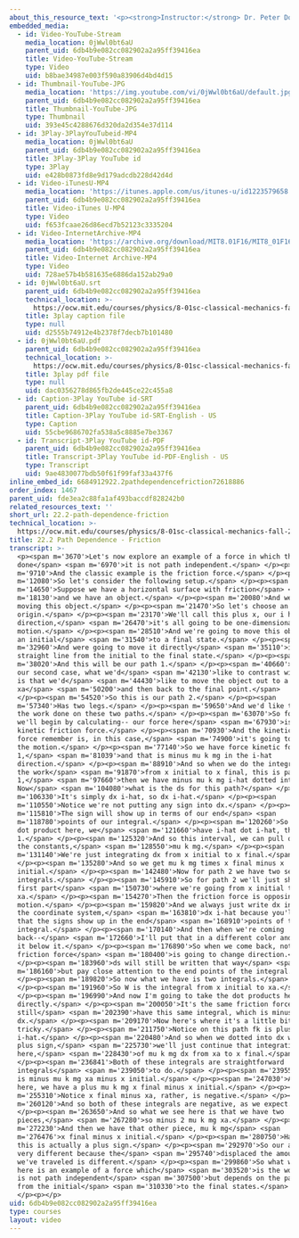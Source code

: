 ```yaml
---
about_this_resource_text: '<p><strong>Instructor:</strong> Dr. Peter Dourmashkin</p>'
embedded_media:
  - id: Video-YouTube-Stream
    media_location: 0jWwl0bt6aU
    parent_uid: 6db4b9e082cc082902a2a95ff39416ea
    title: Video-YouTube-Stream
    type: Video
    uid: b8bae34987e003f590a83906d4bd4d15
  - id: Thumbnail-YouTube-JPG
    media_location: 'https://img.youtube.com/vi/0jWwl0bt6aU/default.jpg'
    parent_uid: 6db4b9e082cc082902a2a95ff39416ea
    title: Thumbnail-YouTube-JPG
    type: Thumbnail
    uid: 393e45c4288676d320da2d354e37d114
  - id: 3Play-3PlayYouTubeid-MP4
    media_location: 0jWwl0bt6aU
    parent_uid: 6db4b9e082cc082902a2a95ff39416ea
    title: 3Play-3Play YouTube id
    type: 3Play
    uid: e428b0873fd8e9d179adcdb228d42d4d
  - id: Video-iTunesU-MP4
    media_location: 'https://itunes.apple.com/us/itunes-u/id1223579658'
    parent_uid: 6db4b9e082cc082902a2a95ff39416ea
    title: Video-iTunes U-MP4
    type: Video
    uid: f653fcaae26d86ecd7b52123c3335204
  - id: Video-InternetArchive-MP4
    media_location: 'https://archive.org/download/MIT8.01F16/MIT8_01F16_L22v02_360p.mp4'
    parent_uid: 6db4b9e082cc082902a2a95ff39416ea
    title: Video-Internet Archive-MP4
    type: Video
    uid: 728ae57b4b581635e6886da152ab29a0
  - id: 0jWwl0bt6aU.srt
    parent_uid: 6db4b9e082cc082902a2a95ff39416ea
    technical_location: >-
      https://ocw.mit.edu/courses/physics/8-01sc-classical-mechanics-fall-2016/week-7-kinetic-energy-and-work/22.2-path-dependence-friction/22.2-path-dependence-friction/0jWwl0bt6aU.srt
    title: 3play caption file
    type: null
    uid: d2555b74912e4b2378f7decb7b101480
  - id: 0jWwl0bt6aU.pdf
    parent_uid: 6db4b9e082cc082902a2a95ff39416ea
    technical_location: >-
      https://ocw.mit.edu/courses/physics/8-01sc-classical-mechanics-fall-2016/week-7-kinetic-energy-and-work/22.2-path-dependence-friction/22.2-path-dependence-friction/0jWwl0bt6aU.pdf
    title: 3play pdf file
    type: null
    uid: dac0356278d865fb2de445ce22c455a8
  - id: Caption-3Play YouTube id-SRT
    parent_uid: 6db4b9e082cc082902a2a95ff39416ea
    title: Caption-3Play YouTube id-SRT-English - US
    type: Caption
    uid: 55cbe9686702fa538a5c8885e7be3367
  - id: Transcript-3Play YouTube id-PDF
    parent_uid: 6db4b9e082cc082902a2a95ff39416ea
    title: Transcript-3Play YouTube id-PDF-English - US
    type: Transcript
    uid: 9ae4830077bdb50f61f99faf33a437f6
inline_embed_id: 6684912922.2pathdependencefriction72618886
order_index: 1467
parent_uid: fde3ea2c88fa1af493baccdf828242b0
related_resources_text: ''
short_url: 22.2-path-dependence-friction
technical_location: >-
  https://ocw.mit.edu/courses/physics/8-01sc-classical-mechanics-fall-2016/week-7-kinetic-energy-and-work/22.2-path-dependence-friction/22.2-path-dependence-friction
title: 22.2 Path Dependence - Friction
transcript: >-
  <p><span m='3670'>Let's now explore an example of a force in which the work
  done</span> <span m='6970'>it is not path independent.</span> </p><p><span
  m='9710'>And the classic example is the friction force.</span> </p><p><span
  m='12080'>So let's consider the following setup.</span> </p><p><span
  m='14650'>Suppose we have a horizontal surface with friction</span> <span
  m='18130'>and we have an object.</span> </p><p><span m='20080'>And we're
  moving this object.</span> </p><p><span m='21470'>So let's choose an
  origin.</span> </p><p><span m='23170'>We'll call this plus x, our i hat
  direction,</span> <span m='26470'>it's all going to be one-dimensional
  motion.</span> </p><p><span m='28510'>And we're going to move this object from
  an initial</span> <span m='31540'>to a final state.</span> </p><p><span
  m='32960'>And were going to move it directly</span> <span m='35110'>in a
  straight line from the initial to the final state.</span> </p><p><span
  m='38020'>And this will be our path 1.</span> </p><p><span m='40660'>And in
  our second case, what we'd</span> <span m='42130'>like to contrast with that,
  is that we'd</span> <span m='44430'>like to move the object out to a point
  xa</span> <span m='50200'>and then back to the final point.</span>
  </p><p><span m='54520'>So this is our path 2.</span> </p><p><span
  m='57340'>Has two legs.</span> </p><p><span m='59650'>And we'd like to compare
  the work done on these two paths.</span> </p><p><span m='63070'>So for path 1
  we'll begin by calculating-- our force here</span> <span m='67930'>is the
  kinetic friction force.</span> </p><p><span m='70930'>And the kinetic friction
  force remember is, in this case,</span> <span m='74900'>it's going to oppose
  the motion.</span> </p><p><span m='77140'>So we have force kinetic for path
  1,</span> <span m='81039'>and that is minus mu k mg in the i-hat
  direction.</span> </p><p><span m='88910'>And so when we do the integral for
  the work</span> <span m='91870'>from x initial to x final, this is path
  1,</span> <span m='97660'>then we have minus mu k mg i-hat dotted into--
  Now</span> <span m='104080'>what is the ds for this path?</span> </p><p><span
  m='106330'>It's simply dx i-hat, so dx i-hat.</span> </p><p><span
  m='110550'>Notice we're not putting any sign into dx.</span> </p><p><span
  m='115810'>The sign will show up in terms of our end</span> <span
  m='118780'>points of our integral.</span> </p><p><span m='120260'>So we do the
  dot product here, we</span> <span m='121660'>have i-hat dot i-hat, that's
  1.</span> </p><p><span m='125320'>And so this interval, we can pull out all
  the constants,</span> <span m='128550'>mu k mg.</span> </p><p><span
  m='131140'>We're just integrating dx from x initial to x final.</span>
  </p><p><span m='135280'>And so we get mu k mg times x final minus x
  initial.</span> </p><p><span m='142480'>Now for path 2 we have two separate
  integrals.</span> </p><p><span m='145910'>So for path 2 we'll just show the
  first part</span> <span m='150730'>where we're going from x initial to
  xa.</span> </p><p><span m='154270'>Then the friction force is opposing the
  motion.</span> </p><p><span m='159820'>And we always just write dx in terms of
  the coordinate system,</span> <span m='163810'>dx i-hat because you'll see
  that the signs show up in the end</span> <span m='168910'>points of the
  integral.</span> </p><p><span m='170140'>And then when we're coming
  back--</span> <span m='172660'>I'll put that in a different color and I'll put
  it below it.</span> </p><p><span m='176890'>So when we come back, notice the
  friction force</span> <span m='180400'>is going to change direction.</span>
  </p><p><span m='183960'>ds will still be written that way</span> <span
  m='186160'>but pay close attention to the end points of the integral.</span>
  </p><p><span m='189820'>So now what we have is two integrals.</span>
  </p><p><span m='191960'>So W is the integral from x initial to xa.</span>
  </p><p><span m='196990'>And now I'm going to take the dot products here
  directly.</span> </p><p><span m='200050'>It's the same friction force, we
  still</span> <span m='202390'>have this same integral, which is minus mu k mg
  dx.</span> </p><p><span m='209170'>Now here's where it's a little bit
  tricky.</span> </p><p><span m='211750'>Notice on this path fk is plus mu k mg
  i-hat.</span> </p><p><span m='220480'>And so when we dotted into dx we have a
  plus sign,</span> <span m='225730'>we'll just continue that integration
  here,</span> <span m='228430'>of mu k mg dx from xa to x final.</span>
  </p><p><span m='236841'>Both of these integrals are straightforward
  integrals</span> <span m='239050'>to do.</span> </p><p><span m='239550'>This
  is minus mu k mg xa minus x initial.</span> </p><p><span m='247030'>And over
  here, we have a plus mu k mg x final minus x initial.</span> </p><p><span
  m='255310'>Notice x final minus xa, rather, is negative.</span> </p><p><span
  m='260120'>And so both of these integrals are negative, as we expect.</span>
  </p><p><span m='263650'>And so what we see here is that we have two
  pieces,</span> <span m='267280'>so minus 2 mu k mg xa.</span> </p><p><span
  m='272230'>And then we have that other piece, mu k mg</span> <span
  m='276476'>x final minus x initial.</span> </p><p><span m='280750'>Hang on,
  this is actually a plus sign.</span> </p><p><span m='292970'>So our answer is
  very different because the</span> <span m='295740'>displaced the amount that
  we've traveled is different.</span> </p><p><span m='299860'>So what we see
  here is an example of a force which</span> <span m='303520'>is the work done
  is not path independent</span> <span m='307500'>but depends on the path taken
  from the initial</span> <span m='310330'>to the final states.</span>
  </p><p></p>
uid: 6db4b9e082cc082902a2a95ff39416ea
type: courses
layout: video
---
```

